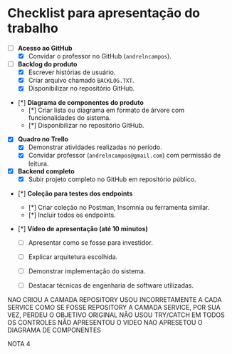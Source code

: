 # Checklist para apresentação do trabalho

- [ ] **Acesso ao GitHub**  
  - [X] Convidar o professor no GitHub (`andrelncampos`).

- [ ] **Backlog do produto**  
  - [X] Escrever histórias de usuário.
  - [X] Criar arquivo chamado `BACKLOG.TXT`.
  - [X] Disponibilizar no repositório GitHub.

- [*] **Diagrama de componentes do produto**  
  - [*] Criar lista ou diagrama em formato de árvore com funcionalidades do sistema.
  - [*] Disponibilizar no repositório GitHub.

- [X] **Quadro no Trello**  
  - [X] Demonstrar atividades realizadas no período.
  - [X] Convidar professor (`andrelncampos@gmail.com`) com permissão de leitura.

- [X] **Backend completo**  
  - [X] Subir projeto completo no GitHub em repositório público.

- [*] **Coleção para testes dos endpoints**  
  - [*] Criar coleção no Postman, Insomnia ou ferramenta similar.
  - [*] Incluir todos os endpoints.

- [*] **Vídeo de apresentação (até 10 minutos)**  
  - [ ] Apresentar como se fosse para investidor.
  - [ ] Explicar arquitetura escolhida.
  - [ ] Demonstrar implementação do sistema.
  - [ ] Destacar técnicas de engenharia de software utilizadas.


NAO CRIOU A CAMADA REPOSITORY
USOU INCORRETAMENTE A CADA SERVICE COMO SE FOSSE REPOSITORY
A CAMADA SERVICE, POR SUA VEZ, PERDEU O OBJETIVO ORIGINAL
NÃO USOU TRY/CATCH EM TODOS OS CONTROLES
NÃO APRESENTOU O VIDEO
NAO APRESETOU O DIAGRAMA DE COMPONENTES

NOTA 4